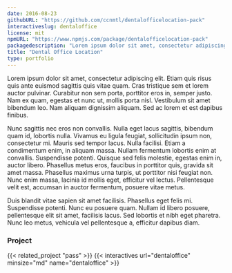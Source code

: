```yaml
---
date: 2016-08-23
githubURL: "https://github.com/ccnmtl/dentalofficelocation-pack"
interactiveslug: dentaloffice
license: mit
npmURL: "https://www.npmjs.com/package/dentalofficelocation-pack"
packagedescription: "Lorem ipsum dolor sit amet, consectetur adipiscing elit. Vestibulum aliquam."
title: "Dental Office Location"
type: portfolio
---
```


Lorem ipsum dolor sit amet, consectetur adipiscing elit. Etiam quis risus quis ante euismod sagittis quis vitae quam. Cras tristique sem et lorem auctor pulvinar. Curabitur non sem porta, porttitor eros in, semper justo. Nam ex quam, egestas et nunc ut, mollis porta nisl. Vestibulum sit amet bibendum leo. Nam aliquam dignissim aliquam. Sed ac lorem et est dapibus finibus.

Nunc sagittis nec eros non convallis. Nulla eget lacus sagittis, bibendum quam id, lobortis nulla. Vivamus eu ligula feugiat, sollicitudin ipsum non, consectetur mi. Mauris sed tempor lacus. Nulla facilisi. Etiam a condimentum enim, in aliquam massa. Nullam fermentum lobortis enim at convallis. Suspendisse potenti. Quisque sed felis molestie, egestas enim in, auctor libero. Phasellus metus eros, faucibus in porttitor quis, gravida sit amet massa. Phasellus maximus urna turpis, ut porttitor nisi feugiat non. Nunc enim massa, lacinia id mollis eget, efficitur vel lectus. Pellentesque velit est, accumsan in auctor fermentum, posuere vitae metus.

Duis blandit vitae sapien sit amet facilisis. Phasellus eget felis mi. Suspendisse potenti. Nunc eu posuere quam. Nullam id libero posuere, pellentesque elit sit amet, facilisis lacus. Sed lobortis et nibh eget pharetra. Nunc leo metus, vehicula vel pellentesque a, efficitur dapibus diam.

### Project

{{< related_project "pass" >}}
{{< interactives url="dentaloffice" minsize="md" name="dentaloffice" >}}